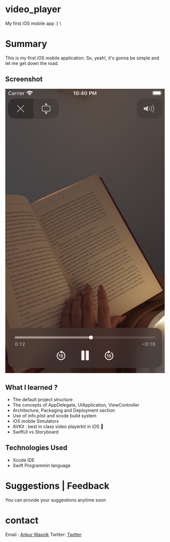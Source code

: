 # video_player
My first iOS mobile app :) \\

# Summary 
This is my first iOS mobile application. So, yeah!, it's gonna be simple and let me get down the road. 
## Screenshot
![Image 1 Screenshot](./images/image1.png)
## What I learned ?
- The default project structure 
- The concepts of AppDelegate, UIApplication, ViewController 
- Architecture, Packaging and Deployment section
- Use of info.plist and xcode build system
- iOS mobile Simulators
- AVKit : best in class video playerkit in iOS 🚀
- SwiftUI vs Storyboard 

## Technologies Used
- Xcode IDE
- Swift Programmin language

# Suggestions | Feedback
You can provide your suggestions anytime soon

# contact
Email  : [Ankur Wasnik](mailto:ankurwasnik@icloud.com)
Twitter: [Twitter](https://twitter.com/ankurwasnik358)

